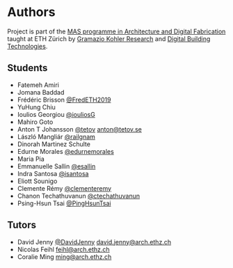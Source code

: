 # Authors

Project is part of the [MAS programme in Architecture and Digital Fabrication](https://www.masdfab.com/) taught at ETH Zürich by [Gramazio Kohler Research](https://gramaziokohler.arch.ethz.ch/) and [Digital Building Technologies](https://dbt.arch.ethz.ch/).

## Students

* Fatemeh Amiri
* Jomana Baddad
* Frédéric Brisson [@FredETH2019](https://github.com/FredETH2019/)
* YuHung Chiu
* Ioulios Georgiou [@iouliosG](https://github.com/iouliosG/)
* Mahiro Goto
* Anton T Johansson [@tetov](https://github.com/tetov/) <anton@tetov.se>
* László Mangliár [@railgnam](https://github.com/railgnam/)
* Dinorah Martinez Schulte
* Edurne Morales [@edurnemorales](https://github.com/edurnemorales/)
* Maria Pia
* Emmanuelle Sallin [@esallin](https://github.com/esallin/)
* Indra Santosa [@isantosa](https://github.com/isantosa/)
* Eliott Sounigo
* Clemente Rémy [@clementeremy](https://github.com/clementeremy/)
* Chanon Techathuvanun [@ctechathuvanun](https://github.com/ctechathuvanun/)
* Psing-Hsun Tsai [@PingHsunTsai](https://github.com/PingHsunTsai/)

## Tutors

* David Jenny [@DavidJenny](https://github.com/DavidJenny/) <david.jenny@arch.ethz.ch>
* Nicolas Feihl <feihl@arch.ethz.ch>
* Coralie Ming <ming@arch.ethz.ch>

